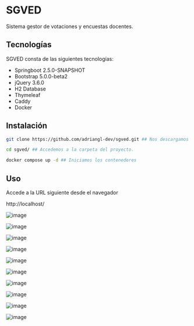 # SGVED

Sistema gestor de votaciones y encuestas docentes.

## Tecnologías
SGVED consta de las siguientes tecnologías:
- Springboot 2.5.0-SNAPSHOT
- Bootstrap 5.0.0-beta2
- jQuery 3.6.0
- H2 Database 
- Thymeleaf
- Caddy
- Docker

## Instalación
```bash
git clone https://github.com/adriangl-dev/sgved.git ## Nos descargamos la configuración desde git
```
```bash
cd sgved/ ## Accedemos a la carpeta del proyecto.
```

```bash
docker compose up -d ## Iniciamos los contenedores
```

## Uso

Accede a la URL siguiente desde el navegador
 
 http://localhost/

![image](https://user-images.githubusercontent.com/2179475/117725558-962b9d80-b1e5-11eb-8526-cd784e86d886.png)

![image](https://user-images.githubusercontent.com/2179475/117725574-9c217e80-b1e5-11eb-8c3d-9ad69956ce1c.png)

![image](https://user-images.githubusercontent.com/2179475/117725602-a6437d00-b1e5-11eb-87ed-20ce9d60802a.png)

![image](https://user-images.githubusercontent.com/2179475/117725645-b65b5c80-b1e5-11eb-8c80-5a0ffd27f24b.png)

![image](https://user-images.githubusercontent.com/2179475/117725676-c5420f00-b1e5-11eb-8a8b-f46c3125a676.png)

![image](https://user-images.githubusercontent.com/2179475/117725770-f02c6300-b1e5-11eb-9a32-cb98f8497191.png)

![image](https://user-images.githubusercontent.com/2179475/117725792-f8849e00-b1e5-11eb-9ed5-52949a21f0f7.png)

![image](https://user-images.githubusercontent.com/2179475/117725837-02a69c80-b1e6-11eb-9f13-c52070042efb.png)

![image](https://user-images.githubusercontent.com/2179475/117726086-5c0ecb80-b1e6-11eb-93e7-ebd01926523f.png)

![image](https://user-images.githubusercontent.com/2179475/117726100-6335d980-b1e6-11eb-9069-0c6e7b636110.png)
